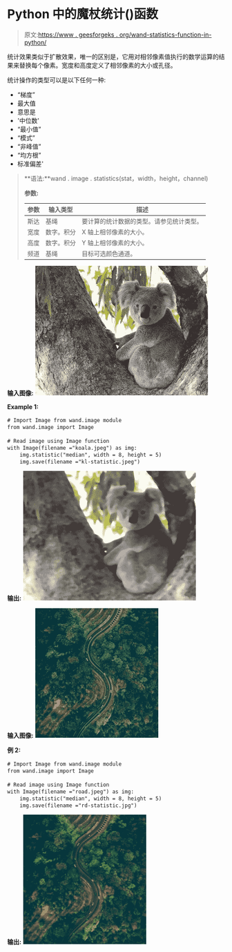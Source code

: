 # Python 中的魔杖统计()函数

> 原文:[https://www . geesforgeks . org/wand-statistics-function-in-python/](https://www.geeksforgeeks.org/wand-statistic-function-in-python/)

统计效果类似于扩散效果，唯一的区别是，它用对相邻像素值执行的数学运算的结果来替换每个像素。宽度和高度定义了相邻像素的大小或孔径。

统计操作的类型可以是以下任何一种:

*   “梯度”
*   最大值
*   意思是
*   '中位数'
*   “最小值”
*   “模式”
*   “非峰值”
*   “均方根”
*   标准偏差'

> **语法:**wand . image . statistics(stat，width，height，channel)
> 
> **参数:**
> 
> | 参数 | 输入类型 | 描述 |
> | --- | --- | --- |
> | 斯达 | 基绳 | 要计算的统计数据的类型。请参见统计类型。 |
> | 宽度 | 数字。积分 | X 轴上相邻像素的大小。 |
> | 高度 | 数字。积分 | Y 轴上相邻像素的大小。 |
> | 频道 | 基绳 | 目标可选颜色通道。 |

**输入图像:**
![](img/13935f49b4350bfa7c60ff2b2382f52c.png)

**Example 1:**

```
# Import Image from wand.image module
from wand.image import Image

# Read image using Image function
with Image(filename ="koala.jpeg") as img:
    img.statistic("median", width = 8, height = 5)
    img.save(filename ="kl-statistic.jpeg")
```

**输出:**
![](img/553cb67cd4ffc96d1f16e5dcbc7565bc.png)

**输入图像:**
![](img/e74fb1a2215dc27ab6347ebefc2c96c8.png)

**例 2:**

```
# Import Image from wand.image module
from wand.image import Image

# Read image using Image function
with Image(filename ="road.jpeg") as img:
    img.statistic("median", width = 8, height = 5)
    img.save(filename ="rd-statistic.jpg")
```

**输出:**
![](img/d18934440ebf12af9f60c45b21669fa3.png)